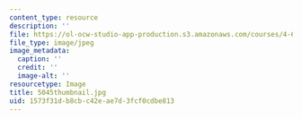 ```yaml
---
content_type: resource
description: ''
file: https://ol-ocw-studio-app-production.s3.amazonaws.com/courses/4-614-religious-architecture-and-islamic-cultures-fall-2002/1573f31db8cbc42eae7d3fcf0cdbe813_5045thumbnail.jpg
file_type: image/jpeg
image_metadata:
  caption: ''
  credit: ''
  image-alt: ''
resourcetype: Image
title: 5045thumbnail.jpg
uid: 1573f31d-b8cb-c42e-ae7d-3fcf0cdbe813
---
```

